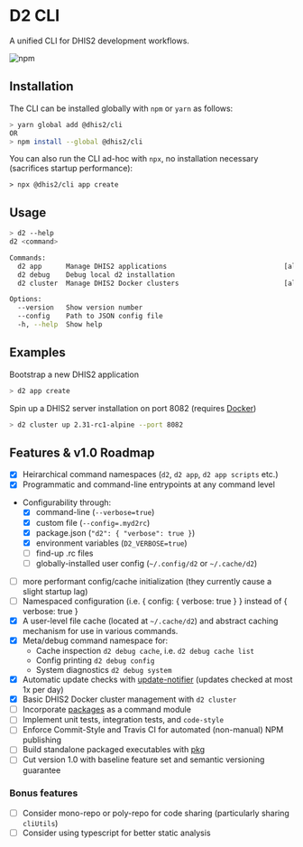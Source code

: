 # D2 CLI

A unified CLI for DHIS2 development workflows.

![npm](https://img.shields.io/npm/v/@dhis2/cli.svg)

## Installation

The CLI can be installed globally with `npm` or `yarn` as follows:

```sh
> yarn global add @dhis2/cli
OR
> npm install --global @dhis2/cli
```

You can also run the CLI ad-hoc with `npx`, no installation necessary (sacrifices startup performance):

```
> npx @dhis2/cli app create
```

## Usage

```sh
> d2 --help
d2 <command>

Commands:
  d2 app      Manage DHIS2 applications                             [aliases: a]
  d2 debug    Debug local d2 installation
  d2 cluster  Manage DHIS2 Docker clusters                          [aliases: c]

Options:
  --version   Show version number                                      [boolean]
  --config    Path to JSON config file
  -h, --help  Show help                                                [boolean]
```

## Examples

Bootstrap a new DHIS2 application

```sh
> d2 app create
```

Spin up a DHIS2 server installation on port 8082 (requires [Docker](https://www.docker.com/products/docker-desktop))

```sh
> d2 cluster up 2.31-rc1-alpine --port 8082
```

## Features & v1.0 Roadmap

- [x] Heirarchical command namespaces (`d2`, `d2 app`, `d2 app scripts` etc.)
- [x] Programmatic and command-line entrypoints at any command level
- Configurability through:
  - [x] command-line (`--verbose=true`)
  - [x] custom file (`--config=.myd2rc`)
  - [x] package.json (`"d2": { "verbose": true }`)
  - [x] environment variables (`D2_VERBOSE=true`)
  - [ ] find-up .rc files
  - [ ] globally-installed user config (`~/.config/d2` or `~/.cache/d2`)
- [ ] more performant config/cache initialization (they currently cause a slight startup lag)
- [ ] Namespaced configuration (i.e. { config: { verbose: true } } instead of { verbose: true }
- [x] A user-level file cache (located at `~/.cache/d2`) and abstract caching mechanism for use in various commands.
- [x] Meta/debug command namespace for:
  - Cache inspection `d2 debug cache`, i.e. `d2 debug cache list`
  - Config printing `d2 debug config`
  - System diagnostics `d2 debug system`
- [x] Automatic update checks with [update-notifier](https://npmjs.com/package/update-notifier) (updates checked at most 1x per day)
- [x] Basic DHIS2 Docker cluster management with `d2 cluster`
- [ ] Incorporate [packages](https://github.com/dhis2/packages) as a command module
- [ ] Implement unit tests, integration tests, and `code-style`
- [ ] Enforce Commit-Style and Travis CI for automated (non-manual) NPM publishing
- [ ] Build standalone packaged executables with [pkg](https://www.npmjs.com/package/pkg)
- [ ] Cut version 1.0 with baseline feature set and semantic versioning guarantee

### Bonus features

- [ ] Consider mono-repo or poly-repo for code sharing (particularly sharing `cliUtils`)
- [ ] Consider using typescript for better static analysis
